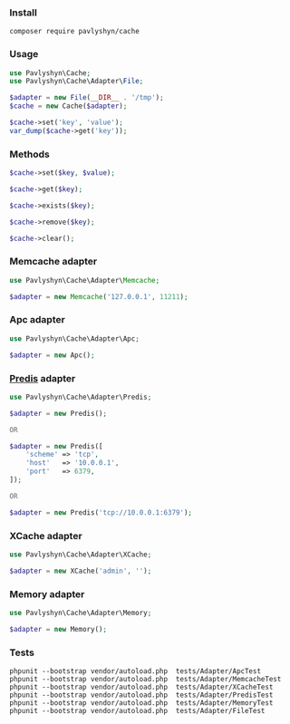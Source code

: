 
### Install
```
composer require pavlyshyn/cache
```


### Usage
```php
use Pavlyshyn\Cache;
use Pavlyshyn\Cache\Adapter\File;

$adapter = new File(__DIR__ . '/tmp');
$cache = new Cache($adapter);

$cache->set('key', 'value');
var_dump($cache->get('key'));
```


### Methods
```php
$cache->set($key, $value);

$cache->get($key);

$cache->exists($key);

$cache->remove($key);

$cache->clear();
```


### Memcache adapter
```php
use Pavlyshyn\Cache\Adapter\Memcache;

$adapter = new Memcache('127.0.0.1', 11211);
```


### Apc adapter
```php
use Pavlyshyn\Cache\Adapter\Apc;

$adapter = new Apc();
```


### [Predis](https://github.com/nrk/predis) adapter
```php
use Pavlyshyn\Cache\Adapter\Predis;

$adapter = new Predis();

OR

$adapter = new Predis([
    'scheme' => 'tcp',
    'host'   => '10.0.0.1',
    'port'   => 6379,
]);

OR

$adapter = new Predis('tcp://10.0.0.1:6379');
```


### XCache adapter
```php
use Pavlyshyn\Cache\Adapter\XCache;

$adapter = new XCache('admin', '');
```


### Memory adapter
```php
use Pavlyshyn\Cache\Adapter\Memory;

$adapter = new Memory();
```


### Tests
```
phpunit --bootstrap vendor/autoload.php  tests/Adapter/ApcTest
phpunit --bootstrap vendor/autoload.php  tests/Adapter/MemcacheTest
phpunit --bootstrap vendor/autoload.php  tests/Adapter/XCacheTest
phpunit --bootstrap vendor/autoload.php  tests/Adapter/PredisTest
phpunit --bootstrap vendor/autoload.php  tests/Adapter/MemoryTest
phpunit --bootstrap vendor/autoload.php  tests/Adapter/FileTest
```